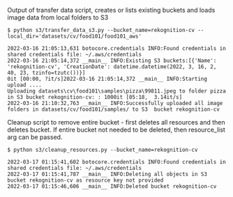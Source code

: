 
Output of transfer data script, creates or lists existing buckets and loads image data from local folders to S3

```
$ python s3/transfer_data_s3.py --bucket_name=rekognition-cv --local_dir='datasets/cv/food101/food101_aws'

2022-03-16 21:05:13,631 botocore.credentials INFO:Found credentials in shared credentials file: ~/.aws/credentials
2022-03-16 21:05:14,372 __main__ INFO:Existing S3 buckets:[{'Name': 'rekognition-cv', 'CreationDate': datetime.datetime(2022, 3, 16, 2, 40, 23, tzinfo=tzutc())}]
0it [00:00, ?it/s]2022-03-16 21:05:14,372 __main__ INFO:Starting upload ....
Uploading datasets\cv\food101\samples\pizza\99811.jpeg to folder pizza in S3 bucket rekognition-cv: : 1000it [05:18,  3.14it/s]
2022-03-16 21:10:32,763 __main__ INFO:Successfully uploaded all image folders in datasets/cv/food101/samples/ to S3  bucket rekognition-cv
```

Cleanup script to remove entire bucket - first deletes all resources and then deletes bucket.
If entire bucket not needed to be deleted, then resource_list arg can be passed.

```
$ python s3/cleanup_resources.py --bucket_name=rekognition-cv

2022-03-17 01:15:41,602 botocore.credentials INFO:Found credentials in shared credentials file: ~/.aws/credentials
2022-03-17 01:15:41,787 __main__ INFO:Deleting all objects in S3 bucket rekognition-cv as resource key not provided
2022-03-17 01:15:46,606 __main__ INFO:Deleted bucket rekognition-cv
```